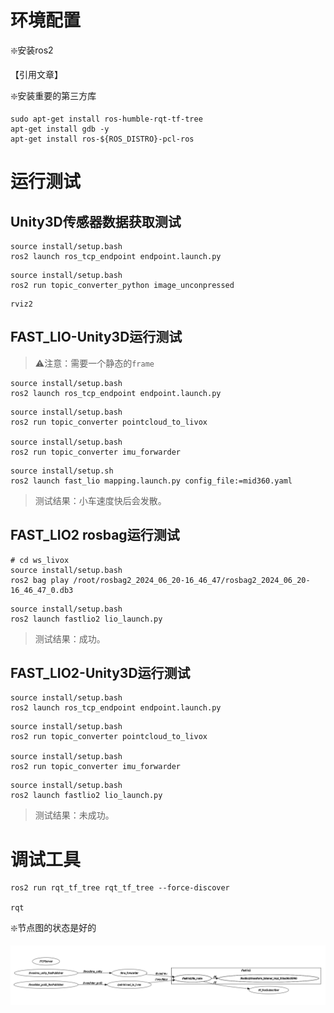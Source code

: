 

# 环境配置

❇️安装ros2

【引用文章】

❇️安装重要的第三方库

```shell
sudo apt-get install ros-humble-rqt-tf-tree
apt-get install gdb -y
apt-get install ros-${ROS_DISTRO}-pcl-ros
```


# 运行测试

## Unity3D传感器数据获取测试


```shell
source install/setup.bash 
ros2 launch ros_tcp_endpoint endpoint.launch.py
```

```shell
source install/setup.bash
ros2 run topic_converter_python image_unconpressed
```

```shell
rviz2
```



## FAST_LIO-Unity3D运行测试

> ⚠️注意：需要一个静态的`frame`

```shell
source install/setup.bash 
ros2 launch ros_tcp_endpoint endpoint.launch.py
```

```shell
source install/setup.bash
ros2 run topic_converter pointcloud_to_livox

source install/setup.bash
ros2 run topic_converter imu_forwarder
```

```shell
source install/setup.sh
ros2 launch fast_lio mapping.launch.py config_file:=mid360.yaml
```

> 测试结果：小车速度快后会发散。

## FAST_LIO2 rosbag运行测试

```shell
# cd ws_livox
source install/setup.bash
ros2 bag play /root/rosbag2_2024_06_20-16_46_47/rosbag2_2024_06_20-16_46_47_0.db3
```

```shell
source install/setup.bash 
ros2 launch fastlio2 lio_launch.py
```

> 测试结果：成功。

## FAST_LIO2-Unity3D运行测试

```shell
source install/setup.bash 
ros2 launch ros_tcp_endpoint endpoint.launch.py
```

```shell
source install/setup.bash
ros2 run topic_converter pointcloud_to_livox

source install/setup.bash
ros2 run topic_converter imu_forwarder
```

```shell
source install/setup.bash 
ros2 launch fastlio2 lio_launch.py
```

> 测试结果：未成功。

# 调试工具

```shell
ros2 run rqt_tf_tree rqt_tf_tree --force-discover

rqt
```

❇️节点图的状态是好的

![alt text](images/image.png)




